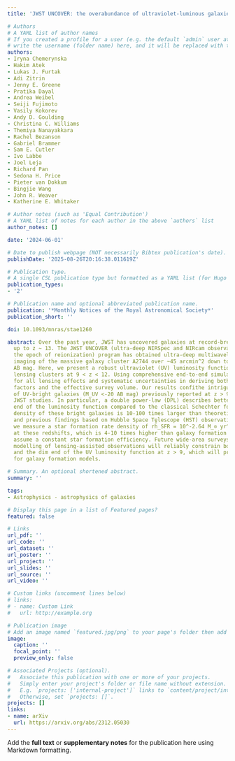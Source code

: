 ```yaml
---
title: 'JWST UNCOVER: the overabundance of ultraviolet-luminous galaxies at z > 9'

# Authors
# A YAML list of author names
# If you created a profile for a user (e.g. the default `admin` user at `content/authors/admin/`), 
# write the username (folder name) here, and it will be replaced with their full name and linked to their profile.
authors:
- Iryna Chemerynska
- Hakim Atek
- Lukas J. Furtak
- Adi Zitrin
- Jenny E. Greene
- Pratika Dayal
- Andrea Weibel
- Seiji Fujimoto
- Vasily Kokorev
- Andy D. Goulding
- Christina C. Williams
- Themiya Nanayakkara
- Rachel Bezanson
- Gabriel Brammer
- Sam E. Cutler
- Ivo Labbe
- Joel Leja
- Richard Pan
- Sedona H. Price
- Pieter van Dokkum
- Bingjie Wang
- John R. Weaver
- Katherine E. Whitaker

# Author notes (such as 'Equal Contribution')
# A YAML list of notes for each author in the above `authors` list
author_notes: []

date: '2024-06-01'

# Date to publish webpage (NOT necessarily Bibtex publication's date).
publishDate: '2025-08-26T20:16:38.011619Z'

# Publication type.
# A single CSL publication type but formatted as a YAML list (for Hugo requirements).
publication_types:
- '2'

# Publication name and optional abbreviated publication name.
publication: '*Monthly Notices of the Royal Astronomical Society*'
publication_short: ''

doi: 10.1093/mnras/stae1260

abstract: Over the past year, JWST has uncovered galaxies at record-breaking distances
  up to z ~ 13. The JWST UNCOVER (ultra-deep NIRSpec and NIRcam observations before
  the epoch of reionization) program has obtained ultra-deep multiwavelength NIRCam
  imaging of the massive galaxy cluster A2744 over ~45 arcmin^2 down to rs̊ebox-0.5ex~29.5
  AB mag. Here, we present a robust ultraviolet (UV) luminosity function derived through
  lensing clusters at 9 < z < 12. Using comprehensive end-to-end simulations, we account
  for all lensing effects and systematic uncertainties in deriving both the amplification
  factors and the effective survey volume. Our results confithe intriguing excess
  of UV-bright galaxies (M_UV <-20 AB mag) previously reported at z > 9 in recent
  JWST studies. In particular, a double power-law (DPL) describes better the bright
  end of the luminosity function compared to the classical Schechter form. The number
  density of these bright galaxies is 10-100 times larger than theoretical predictions
  and previous findings based on Hubble Space Telescope (HST) observations. Additionally,
  we measure a star formation rate density of rh̊_SFR = 10^-2.64 M_⊙ yr^-1 Mpc^-3
  at these redshifts, which is 4-10 times higher than galaxy formation models that
  assume a constant star formation efficiency. Future wide-area surveys and accurate
  modelling of lensing-assisted observations will reliably constrain both the bright
  and the dim end of the UV luminosity function at z > 9, which will provide key benchmarks
  for galaxy formation models.

# Summary. An optional shortened abstract.
summary: ''

tags:
- Astrophysics - astrophysics of galaxies

# Display this page in a list of Featured pages?
featured: false

# Links
url_pdf: ''
url_code: ''
url_dataset: ''
url_poster: ''
url_project: ''
url_slides: ''
url_source: ''
url_video: ''

# Custom links (uncomment lines below)
# links:
# - name: Custom Link
#   url: http://example.org

# Publication image
# Add an image named `featured.jpg/png` to your page's folder then add a caption below.
image:
  caption: ''
  focal_point: ''
  preview_only: false

# Associated Projects (optional).
#   Associate this publication with one or more of your projects.
#   Simply enter your project's folder or file name without extension.
#   E.g. `projects: ['internal-project']` links to `content/project/internal-project/index.md`.
#   Otherwise, set `projects: []`.
projects: []
links:
- name: arXiv
  url: https://arxiv.org/abs/2312.05030
---
```


Add the **full text** or **supplementary notes** for the publication here using Markdown formatting.
